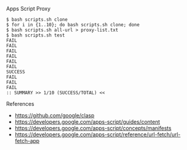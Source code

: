 Apps Script Proxy

```
$ bash scripts.sh clone
$ for i in {1..10}; do bash scripts.sh clone; done
$ bash scripts.sh all-url > proxy-list.txt
$ bash scripts.sh test
FAIL
FAIL
FAIL
FAIL
FAIL
FAIL
SUCCESS
FAIL
FAIL
FAIL
:: SUMMARY >> 1/10 (SUCCESS/TOTAL) <<
```

References

- https://github.com/google/clasp
- https://developers.google.com/apps-script/guides/content
- https://developers.google.com/apps-script/concepts/manifests
- https://developers.google.com/apps-script/reference/url-fetch/url-fetch-app
